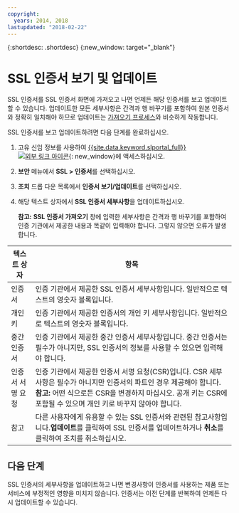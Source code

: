 ```yaml
---
copyright:
  years: 2014, 2018
lastupdated: "2018-02-22"
---
```


{:shortdesc: .shortdesc}
{:new_window: target="_blank"}

# SSL 인증서 보기 및 업데이트

SSL 인증서를 SSL 인증서 화면에 가져오고 나면 언제든 해당 인증서를 보고 업데이트할 수 있습니다. 업데이트한 모든 세부사항은 간격과 행 바꾸기를 포함하여 원본 인증서와 정확히 일치해야 하므로 업데이트는 [가져오기 프로세스](import-ssl-certificate.html)와 비슷하게 작동합니다.

SSL 인증서를 보고 업데이트하려면 다음 단계를 완료하십시오.

1. 고유 신임 정보를 사용하여 [{{site.data.keyword.slportal_full}} ![외부 링크 아이콘](../../icons/launch-glyph.svg "외부 링크 아이콘")](https://control.softlayer.com/){: new_window}에 액세스하십시오.
2. **보안** 메뉴에서 **SSL > 인증서**를 선택하십시오.
2. **조치** 드롭 다운 목록에서 **인증서 보기/업데이트**를 선택하십시오.
3. 해당 텍스트 상자에서 **SSL 인증서 세부사항**을 업데이트하십시오.

   **참고:** **SSL 인증서 가져오기** 창에 입력한 세부사항은 간격과 행 바꾸기를 포함하여 인증 기관에서 제공한 내용과 똑같이 입력해야 합니다. 그렇지 않으면 오류가 발생합니다.

| 텍스트 상자 | 항목 |
| -------- | ----- |
|인증서 |인증 기관에서 제공한 SSL 인증서 세부사항입니다. 일반적으로 텍스트의 영숫자 블록입니다.|
|개인 키 | 인증 기관에서 제공한 인증서의 개인 키 세부사항입니다. 일반적으로 텍스트의 영숫자 블록입니다.|
|중간 인증서 | 인증 기관에서 제공한 중간 인증서 세부사항입니다. 중간 인증서는 필수가 아니지만, SSL 인증서의 정보를 사용할 수 있으면 입력해야 합니다.|
| 인증서 서명 요청 | 인증 기관에서 제공한 인증서 서명 요청(CSR)입니다. CSR 세부사항은 필수가 아니지만 인증서의 파트인 경우 제공해야 합니다. **참고:** 어떤 식으로든 CSR을 변경하지 마십시오. 공개 키는 CSR에 포함될 수 있으며 개인 키로 바꾸지 않아야 합니다.|
|참고 | 다른 사용자에게 유용할 수 있는 SSL 인증서와 관련된 참고사항입니다.**업데이트**를 클릭하여 SSL 인증서를 업데이트하거나 **취소**를 클릭하여 조치를 취소하십시오.

## 다음 단계

SSL 인증서의 세부사항을 업데이트하고 나면 변경사항이 인증서를 사용하는 제품 또는 서비스에 부정적인 영향을 미치지 않습니다. 인증서는 이전 단계를 반복하여 언제든 다시 업데이트할 수 있습니다.
